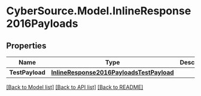 # CyberSource.Model.InlineResponse2016Payloads
## Properties

Name | Type | Description | Notes
------------ | ------------- | ------------- | -------------
**TestPayload** | [**InlineResponse2016PayloadsTestPayload**](InlineResponse2016PayloadsTestPayload.md) |  | [optional] 

[[Back to Model list]](../README.md#documentation-for-models) [[Back to API list]](../README.md#documentation-for-api-endpoints) [[Back to README]](../README.md)

